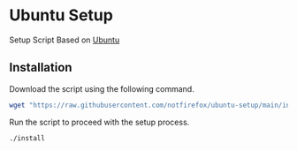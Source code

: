 # Ubuntu Setup
Setup Script Based on [Ubuntu](https://ubuntu.com/)

## Installation
Download the script using the following command.
```sh
wget "https://raw.githubusercontent.com/notfirefox/ubuntu-setup/main/install"
```

Run the script to proceed with the setup process.
```sh
./install
```
